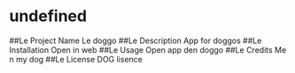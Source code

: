 # undefined
##Le Project Name
Le doggo 
##Le Description
App for doggos
##Le Installation
Open in web
##Le Usage
Open app den doggo
##Le Credits
Me n my dog
##Le License
DOG lisence
